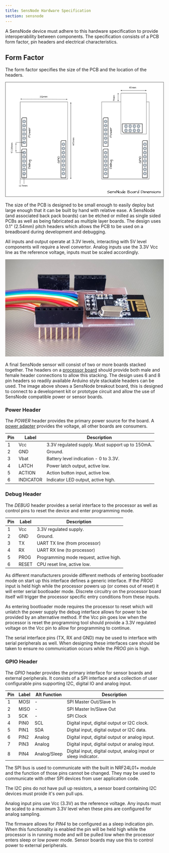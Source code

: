 ```yaml
---
title: SensNode Hardware Specification
section: sensnode
---
```

A SensNode device must adhere to this hardware specification to provide interoperability between components. The specification consists of a PCB form factor, pin headers and electrical characteristics.


## Form Factor

The form factor specifies the size of the PCB and the location of the headers.

![PCB Form Factor](/images/diagrams/sensnode_form_factor.png)

The size of the PCB is designed to be small enough to easily deploy but large enough that it can be built by hand with
relative ease. A SensNode (and associated back pack boards) can be etched or milled as single sided PCBs as well as
being fabricated as multiple layer boards. The design uses 0.1" (2.54mm) pitch headers which allows the PCB to be used
on a breadboard during development and debugging.

All inputs and output operate at 3.3V levels, interacting with 5V level components will require a level convertor. Analog
inputs use the 3.3V Vcc line as the reference voltage, inputs must be scaled accordingly.

![SensNode Breakout](/images/photos/breakout_board.jpg)

A final SensNode sensor will consist of two or more boards stacked together. The headers on a [processor board](/pages/sensnode/cpuboard.html)
should provide both male and female header connections to allow this stacking. The design uses 6 and 8 pin headers so
readily available Arduino style stackable headers can be used. The image above shows a SensNode breakout board, this
is designed to connect to a development kit or prototype circuit and allow the use of SensNode compatible power or sensor
boards.

### Power Header

The *POWER* header provides the primary power source for the board. A [power adapter](/pages/sensnode/powerboard.html) provides
the voltage, all other boards are consumers.

|Pin|Label    |Description                                     |
|---|---------|------------------------------------------------|
| 1 |Vcc      |3.3V regulated supply. Must support up to 150mA.|
| 2 |GND      |Ground.                                         |
| 3 |Vbat     |Battery level indication - 0 to 3.3V.           |
| 4 |LATCH    |Power latch output, active low.                 |
| 5 |ACTION   |Action button input, active low.                |
| 6 |INDICATOR|Indicator LED output, active high.              |

### Debug Header

The *DEBUG* header provides a serial interface to the processor as well as control pins to reset the device and enter
programming mode.

|Pin|Label    |Description                                     |
|---|---------|------------------------------------------------|
| 1 |Vcc      |3.3V regulated supply.                          |
| 2 |GND      |Ground.                                         |
| 3 |TX       |UART TX line (from processor)                   |
| 4 |RX       |UART RX line (to processor)                     |
| 5 |PROG     |Programming mode request, active high.          |
| 6 |RESET    |CPU reset line, active low.                     |

As different manufacturers provide different methods of entering bootloader mode on start up this interface defines
a generic interface. If the *PROG* input is held high while the processor powers up (or comes out of reset) it will
enter serial bootloader mode. Discrete circuitry on the processor board itself will trigger the processor specific
entry conditions from these inputs.

As entering bootloader mode requires the processor to reset which will unlatch the power supply the debug interface
allows for power to be provided by an alternative method. If the Vcc pin goes low when the processor is reset the
programming tool should provide a 3.3V regulated voltage on the Vcc pin to allow for programming to continue.

The serial interface pins (TX, RX and GND) may be used to interface with serial peripherals as well. When designing
these interfaces care should be taken to ensure no communication occurs while the *PROG* pin is high.

### GPIO Header

The *GPIO* header provides the primary interface for sensor boards and external peripherals. It consists of a SPI
interface and a collection of user configurable pins supporting I2C, digital IO and analog input.

|Pin|Label|Alt Function|Description                                                    |
|---|-----|------------|---------------------------------------------------------------|
| 1 |MOSI |-           |SPI Master Out/Slave In                                        |
| 2 |MISO |-           |SPI Master In/Slave Out                                        |
| 3 |SCK  |-           |SPI Clock                                                      |
| 4 |PIN0 |SCL         |Digital input, digital output or I2C clock.                    |
| 5 |PIN1 |SDA         |Digital input, digital output or I2C data.                     |
| 6 |PIN2 |Analog      |Digital input, digital output or analog input.                 |
| 7 |PIN3 |Analog      |Digital input, digital output or analog input.                 |
| 8 |PIN4 |Analog/Sleep|Digital input, digital output, analog input or sleep indicator.|

The SPI bus is used to communicate with the built in NRF24L01+ module and the function of those pins cannot be changed.
They may be used to communicate with other SPI devices from user application code.

The I2C pins do not have pull up resistors, a sensor board containing I2C devices must proide it's own pull ups.

Analog input pins use Vcc (3.3V) as the reference voltage. Any inputs must be scaled to a maximum 3.3V level when these
pins are configured for analog sampling.

The firmware allows for *PIN4* to be configured as a sleep indication pin. When this functionality is enabled the pin
will be held high while the processor is in running mode and will be pulled low when the processor enters sleep or
low power mode. Sensor boards may use this to control power to external peripherals.
